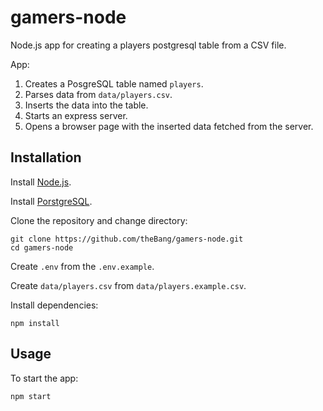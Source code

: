 # gamers-node
Node.js app for creating a players postgresql table from a CSV file.

App:
1. Creates a PosgreSQL table named `players`.
2. Parses data from `data/players.csv`.
3. Inserts the data into the table.
4. Starts an express server.
5. Opens a browser page with the inserted data fetched from the server.
## Installation

Install [Node.js](https://nodejs.org/en/download/).

Install [PorstgreSQL](https://www.postgresql.org/download/).

Clone the repository and change directory:

    git clone https://github.com/theBang/gamers-node.git
    cd gamers-node

Create `.env` from the `.env.example`.

Create `data/players.csv` from `data/players.example.csv`.

Install dependencies: 
    
    npm install

## Usage

To start the app:

    npm start
